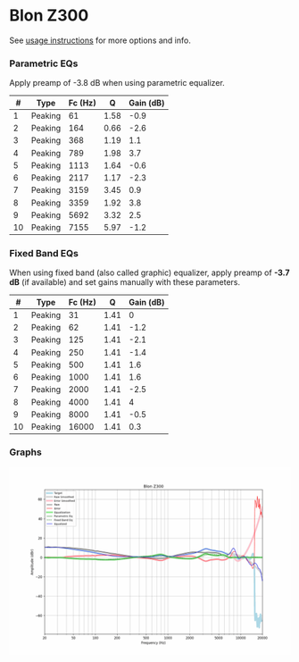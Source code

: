 # Blon Z300
See [usage instructions](https://github.com/jaakkopasanen/AutoEq#usage) for more options and info.

### Parametric EQs
Apply preamp of -3.8 dB when using parametric equalizer.

|   # | Type    |   Fc (Hz) |    Q |   Gain (dB) |
|-----|---------|-----------|------|-------------|
|   1 | Peaking |        61 | 1.58 |        -0.9 |
|   2 | Peaking |       164 | 0.66 |        -2.6 |
|   3 | Peaking |       368 | 1.19 |         1.1 |
|   4 | Peaking |       789 | 1.98 |         3.7 |
|   5 | Peaking |      1113 | 1.64 |        -0.6 |
|   6 | Peaking |      2117 | 1.17 |        -2.3 |
|   7 | Peaking |      3159 | 3.45 |         0.9 |
|   8 | Peaking |      3359 | 1.92 |         3.8 |
|   9 | Peaking |      5692 | 3.32 |         2.5 |
|  10 | Peaking |      7155 | 5.97 |        -1.2 |

### Fixed Band EQs
When using fixed band (also called graphic) equalizer, apply preamp of **-3.7 dB** (if available) and set gains manually with these parameters.

|   # | Type    |   Fc (Hz) |    Q |   Gain (dB) |
|-----|---------|-----------|------|-------------|
|   1 | Peaking |        31 | 1.41 |         0   |
|   2 | Peaking |        62 | 1.41 |        -1.2 |
|   3 | Peaking |       125 | 1.41 |        -2.1 |
|   4 | Peaking |       250 | 1.41 |        -1.4 |
|   5 | Peaking |       500 | 1.41 |         1.6 |
|   6 | Peaking |      1000 | 1.41 |         1.6 |
|   7 | Peaking |      2000 | 1.41 |        -2.5 |
|   8 | Peaking |      4000 | 1.41 |         4   |
|   9 | Peaking |      8000 | 1.41 |        -0.5 |
|  10 | Peaking |     16000 | 1.41 |         0.3 |

### Graphs
![](./Blon%20Z300.png)
